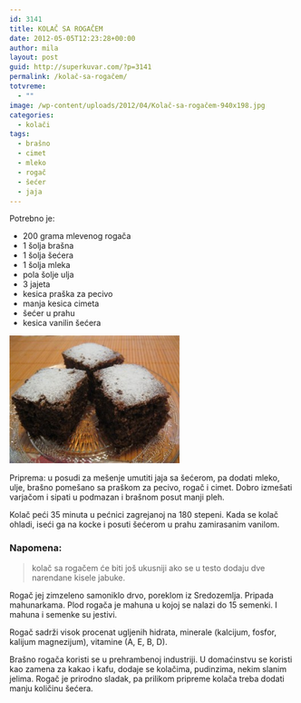 ```yaml
---
id: 3141
title: KOLAČ SA ROGAČEM
date: 2012-05-05T12:23:28+00:00
author: mila
layout: post
guid: http://superkuvar.com/?p=3141
permalink: /kolač-sa-rogačem/
totvreme:
  - ""
image: /wp-content/uploads/2012/04/Kolač-sa-rogačem-940x198.jpg
categories:
  - kolači
tags:
  - brašno
  - cimet
  - mleko
  - rogač
  - šećer
  - jaja
---
```

Potrebno je:

  * 200 grama mlevenog rogača
  * 1 šolja brašna
  * 1 šolja šećera
  * 1 šolja mleka
  * pola šolje ulja
  * 3 jajeta
  * kesica praška za pecivo
  * manja kesica cimeta
  * šećer u prahu
  * kesica vanilin šećera

<img class="alignnone size-medium wp-image-3143" title="Kolač sa rogačem" src="/wp-content/uploads/2012/04/Kolač-sa-rogačem-300x225.jpg" alt="" width="300" height="225" /> 

Priprema: u posudi za mešenje umutiti jaja sa šećerom, pa dodati mleko, ulje, brašno pomešano sa praškom za pecivo, rogač i cimet. Dobro izmešati varjačom i sipati u podmazan i brašnom posut manji pleh.

Kolač peći 35 minuta u pećnici zagrejanoj na 180 stepeni. Kada se kolač ohladi, iseći ga na kocke i posuti šećerom u prahu zamirasanim vanilom.

### Napomena:
> kolač sa rogačem će biti još ukusniji ako se u testo dodaju dve narendane kisele jabuke.

Rogač jej zimzeleno samoniklo drvo, poreklom iz Sredozemlja. Pripada mahunarkama. Plod rogača je mahuna u kojoj se nalazi do 15 semenki. I mahuna i semenke su jestivi.

Rogač sadrži visok procenat ugljenih hidrata, minerale (kalcijum, fosfor, kalijum magnezijum), vitamine (A, E, B, D).

Brašno rogača koristi se u prehrambenoj industriji. U domaćinstvu se koristi kao zamena za kakao i kafu, dodaje se kolačima, pudinzima, nekim slanim jelima. Rogač je prirodno sladak, pa prilikom pripreme kolača treba dodati manju količinu šećera.